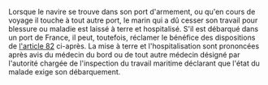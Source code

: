 Lorsque le navire se trouve dans son port d'armement, ou qu'en cours de voyage il touche à tout autre port, le marin qui a dû cesser son travail pour blessure ou maladie est laissé à terre et hospitalisé. S'il est débarqué dans un port de France, il peut, toutefois, réclamer le bénéfice des dispositions de <a href='/code-du-travail-maritime/titre-4-des-obligations-de-larmateur-envers-le-marin/chapitre-3-des-maladies-et-blessures-des-marins/82.md' title='Code du travail maritime - art. 82 (V)'>l'article 82</a> ci-après. La mise à terre et l'hospitalisation sont prononcées après avis du médecin du bord ou de tout autre médecin désigné par l'autorité chargée de l'inspection du travail maritime déclarant que l'état du malade exige son débarquement.